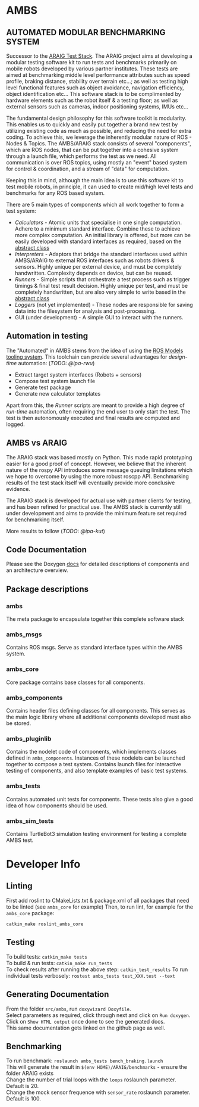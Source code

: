 # AMBS

## AUTOMATED MODULAR BENCHMARKING SYSTEM

Successor to the [ARAIG Test Stack](https://github.com/ipa320/araig_test_stack). The ARAIG project aims at developing a modular testing software kit to run tests and benchmarks primarily on mobile robots developed by various partner institutes. These tests are aimed at benchmarking middle level performance attributes such as speed profile, braking distance, stability over terrain etc...; as well as testing high level functional features such as object avoidance, navigation efficiency, object identification etc... This software stack is to be complimented by hardware elements such as the robot itself & a testing floor; as well as external sensors such as cameras, indoor positioning systems, IMUs etc...

The fundamental design philosophy for this software toolkit is modularity. This enables us to quickly and easily put together a brand new test by utilizing existing code as much as possible, and reducing the need for extra coding. To achieve this, we leverage the inherently modular nature of ROS - Nodes & Topics. The AMBS/ARAIG stack consists of several "components", which are ROS nodes, that can be put together into a cohesive system through a launch file, which performs the test as we need. All communication is over ROS topics, using mostly an "event" based system for control & coordination, and a stream of "data" for computation.

Keeping this in mind, although the main idea is to use this software kit to test mobile robots, in principle, it can used to create mid/high level tests and benchmarks for any ROS based system.

There are 5 main types of components which all work together to form a test system:
* *Calculators* - Atomic units that specialise in one single computation. Adhere to a minimum standard interface. Combine these to achieve more complex computation. An initial library is offered, but more can be easily developed with standard interfaces as required, based on the [abstract class](https://github.com/ipa-kut/ambs/blob/master/ambs_core/include/ambs_core/ambs_base_calculator/ambs_base_calculator.hpp)
* *Interpreters* - Adaptors that bridge the standard interfaces used within AMBS/ARAIG to external ROS interfaces such as robots drivers & sensors. Highly unique per external device, and must be completely handwritten. Complexity depends on device, but can be reused.
* *Runners* - Simple scripts that orchestrate a test process such as trigger timings & final test result decision. Highly unique per test, and must be completely handwritten, but are also very simple to write based in the [abstract class](https://github.com/ipa-kut/ambs/blob/master/ambs_core/include/ambs_core/ambs_base_runner/ambs_base_runner.h)
* *Loggers* (not yet implemented) - These nodes are responsible for saving data into the filesystem for analysis and post-processing.
* GUI (under development) - A simple GUI to interact with the runners.

## Automation in testing

The "Automated" in AMBS stems from the idea of using the [ROS Models tooling system](https://github.com/ipa320/ros-model). This toolchain can provide several advantages for *design-time* automation: (*TODO: @ipa-rwu*)
* Extract target system interfaces (Robots + sensors)
* Compose test system launch file
* Generate test package
* Generate new calculator templates

Apart from this, the *Runner* scripts are meant to provide a high degree of *run-time* automation, often requiring the end user to only start the test. The test is then autonomously executed and final results are computed and logged.

## AMBS vs ARAIG

The ARAIG stack was based mostly on Python. This made rapid prototyping easier for a good proof of concept. However, we believe that the inherent nature of the rospy API introduces some message queuing limitations which we hope to overcome by using the more robust roscpp API. Benchmarking results of the test stack itself will eventually provide more conclusive evidence. 

The ARAIG stack is developed for actual use with partner clients for testing, and has been refined for practical use. The AMBS stack is currently still under development and aims to provide the minimum feature set required for benchmarking itself.

More results to follow (*TODO: @ipa-kut*)

## Code Documentation

Please see the Doxygen [docs](https://ipa-kut.github.io/ambs/html/index.html) for detailed descriptions of components and an architecture overview.

## Package descriptions

### ambs

The meta package to encapsulate together this complete software stack

### ambs_msgs

Contains ROS msgs. Serve as standard interface types within the AMBS system.

### ambs_core

Core package contains base classes for all components.

### ambs_components

Contains header files defining classes for all components. This serves as the main logic library where all additional components developed must also be stored.

### ambs_pluginlib

Contains the nodelet code of components, which implements classes defined in `ambs_components`. Instances of these nodelets can be launched together  to compose a test system. Contains launch files for interactive testing of components, and also template examples of basic test systems.

### ambs_tests

Contains automated unit tests for components. These tests also give a good idea of how components should be used.

### ambs_sim_tests

Contains TurtleBot3 simulation testing environment for testing a complete AMBS test.

# Developer Info

## Linting

First add roslint to CMakeLists.txt & package.xml of all packages that need to be linted (see `ambs_core` for example)
Then, to run lint, for example for the `ambs_core` package:   

`catkin_make roslint_ambs_core`

## Testing

To build tests: `catkin_make tests`   
To build & run tests: `catkin_make run_tests`   
To check results after running the above step: `catkin_test_results`
To run individual tests verbosely: `rostest ambs_tests test_XXX.test --text`   

## Generating Documentation

From the folder `src/ambs`, run `doxywizard Doxyfile`.   
Select parameters as required, click through next and click on `Run doxygen`.   
Click on `Show HTML output` once done to see the generated docs.   
This same documentation gets linked on the github page as well.   

## Benchmarking

To run benchmark: `roslaunch ambs_tests bench_braking.launch`   
This will generate the result in `$(env HOME)/ARAIG/benchmarks` - ensure the folder ARAIG exists   
Change the number of trial loops with the `loops` roslaunch parameter. Default is 20.   
Change the mock sensor frequence with `sensor_rate` roslaunch parameter. Default is 100.   
